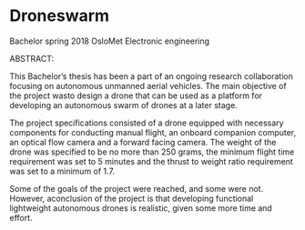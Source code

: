 # Droneswarm
Bachelor spring 2018 OsloMet Electronic engineering

ABSTRACT:

This Bachelor’s thesis has been a part of an ongoing research collaboration focusing on autonomous unmanned aerial vehicles. The main objective of the project wasto design a drone that can be used as a platform for developing an autonomous swarm of drones at a later stage. 

The project specifications consisted of a drone equipped with necessary components for conducting manual flight, an onboard companion computer, an optical flow camera and a forward facing camera. The weight of the drone was specified to be no more than 250 grams, the minimum flight time requirement was set to 5 minutes and the thrust to weight ratio requirement was set to a minimum of 1.7. 

Some of the goals of the project were reached, and some were not. However, aconclusion of the project is that developing functional lightweight autonomous drones is realistic, given some more time and effort.

